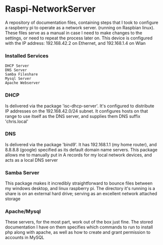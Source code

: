 # Raspi-NetworkServer
A repository of documentation files, containing steps that I took to configure a raspberry pi to operate as a network server. (running on Raspbian linux). These files serve as a manual in case I need to make changes to the settings, or need to repeat the process later on. This device is configured with the IP address: 192.168.42.2 on Ethernet, and 192.168.1.4 on Wlan 

### Installed Services
    DHCP Server
    DNS Server
    Samba Fileshare
    Mysql Server
    Apache Webserver

### DHCP
Is delivered via the package 'isc-dhcp-server'. It's configured to distribute IP addresses on the 192.168.42.0/24 subnet. It configures hosts on that range to use itself as the DNS server, and supplies them DNS suffix 'chris.local'

### DNS
Is delivered via the package 'bind9'. It has 192.168.1.1 (my home router), and 8.8.8.8 (google) specified as its default domain name servers. This package allows me to manually put in A records for my local network devices, and acts as a local DNS server

### Samba Server
This package makes it incredibly straightforward to bounce files between my windows desktop, and linux raspberry pi. The directory it's running is a share is on an external hard drive; serving as an excellent network attached storage

### Apache/Mysql
These servers, for the most part, work out of the box just fine. The stored documentation I have on them specifies which commands to run to install php along with apache, as well as how to create and grant permission to accounts in MySQL
